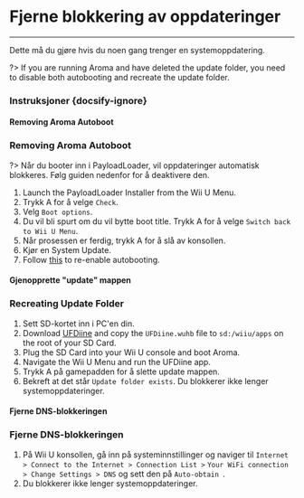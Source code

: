 # Fjerne blokkering av oppdateringer
---
Dette må du gjøre hvis du noen gang trenger en systemoppdatering.

?> If you are running Aroma and have deleted the update folder, you need to disable both autobooting and recreate the update folder.

### Instruksjoner {docsify-ignore}

<!-- tabs:start -->

#### **Removing Aroma Autoboot**

### Removing Aroma Autoboot

?> Når du booter inn i PayloadLoader, vil oppdateringer automatisk blokkeres. Følg guiden nedenfor for å deaktivere den.

1. Launch the PayloadLoader Installer from the Wii U Menu.
1. Trykk A for å velge `Check`.
1. Velg `Boot options`.
1. Du vil bli spurt om du vil bytte boot title. Trykk A for å velge `Switch back to Wii U Menu`.
1. Når prosessen er ferdig, trykk A for å slå av konsollen.
1. Kjør en System Update.
1. Follow [this](../docs/user-guide/aroma/autoboot) to re-enable autobooting.

#### **Gjenopprette "update" mappen**

### Recreating Update Folder

1. Sett SD-kortet inn i PC'en din.
1. Download [UFDiine](https://github.com/GaryOderNichts/UFDiine/releases/) and copy the `UFDiine.wuhb` file to `sd:/wiiu/apps` on the root of your SD Card.
1. Plug the SD Card into your Wii U console and boot Aroma.
1. Navigate the Wii U Menu and run the UFDiine app.
1. Trykk A på gamepadden for å slette update mappen.
1. Bekreft at det står `Update folder exists`. Du blokkerer ikke lenger systemoppdateringer.

#### **Fjerne DNS-blokkeringen**

### Fjerne DNS-blokkeringen

1. På Wii U konsollen, gå inn på systeminnstillinger og naviger til `Internet > Connect to the Internet > Connection List >` `Your WiFi connection > Change Settings > DNS` og sett den på `Auto-obtain `.
1. Du blokkerer ikke lenger systemoppdateringer.

<!-- tabs:end -->
